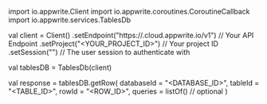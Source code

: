 import io.appwrite.Client
import io.appwrite.coroutines.CoroutineCallback
import io.appwrite.services.TablesDb

val client = Client()
    .setEndpoint("https://<REGION>.cloud.appwrite.io/v1") // Your API Endpoint
    .setProject("<YOUR_PROJECT_ID>") // Your project ID
    .setSession("") // The user session to authenticate with

val tablesDB = TablesDb(client)

val response = tablesDB.getRow(
    databaseId = "<DATABASE_ID>",
    tableId = "<TABLE_ID>",
    rowId = "<ROW_ID>",
    queries = listOf() // optional
)
